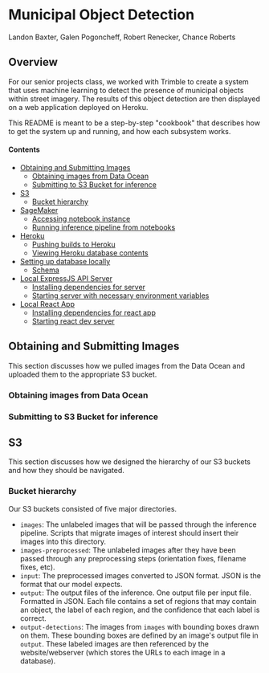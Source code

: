 # Municipal Object Detection 
Landon Baxter, Galen Pogoncheff, Robert Renecker, Chance Roberts 

## Overview
For our senior projects class, we worked with Trimble to create a system that uses machine learning to detect the presence of municipal objects within street imagery. The results of this object detection are then displayed on a web application deployed on Heroku. 

This README is meant to be a step-by-step "cookbook" that describes how to get the system up and running, and how each subsystem works. 

#### Contents
- [Obtaining and Submitting Images](#images)
  * [Obtaining images from Data Ocean](#obtain)
  * [Submitting to S3 Bucket for inference](#submit)
- [S3](#s3)
  * [Bucket hierarchy](#hierarchy) 
- [SageMaker](#sagemaker) 
  * [Accessing notebook instance](#accessnb)
  * [Running inference pipeline from notebooks](#inference)
- [Heroku](#heroku)
  * [Pushing builds to Heroku](#pushheroku)
  * [Viewing Heroku database contents](#dbheroku)
- [Setting up database locally](#database)
  * [Schema](#dbschema)
- [Local ExpressJS API Server](#server)  
  * [Installing dependencies for server](#backenddependencies)
  * [Starting server with necessary environment variables](#startserver)
- [Local React App](#react)  
  * [Installing dependencies for react app](#reactdependencies)
  * [Starting react dev server](#startreact)  


<a name="images"></a>
## Obtaining and Submitting Images  
This section discusses how we pulled images from the Data Ocean and uploaded them to the appropriate S3 bucket.    

<a name="obtain"></a>
### Obtaining images from Data Ocean  

<a name="submit"></a>
### Submitting to S3 Bucket for inference   


<a name="s3"></a>
## S3   
This section discusses how we designed the hierarchy of our S3 buckets and how they should be navigated.     

<a name="hierarchy"></a>
### Bucket hierarchy  
Our S3 buckets consisted of five major directories.  
- ```images```: The unlabeled images that will be passed through the inference pipeline. Scripts that migrate images of interest should insert their images into this directory.  
- ```images-preprocessed```: The unlabeled images after they have been passed through any preprocessing steps (orientation fixes, filename fixes, etc).  
- ```input```: The preprocessed images converted to JSON format. JSON is the format that our model expects.  
- ```output```: The output files of the inference. One output file per input file. Formatted in JSON. Each file contains a set of regions that may contain an object, the label of each region, and the confidence that each label is correct.   
- ```output-detections```: The images from ```images``` with bounding boxes drawn on them. These bounding boxes are defined by an image's output file in ```output```. These labeled images are then referenced by the website/webserver (which stores the URLs to each image in a database).   
